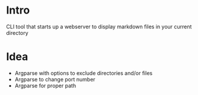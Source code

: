 # Intro
CLI tool that starts up a webserver to display markdown files in your current directory

# Idea
- Argparse with options to exclude directories and/or files
- Argparse to change port number
- Argparse for proper path